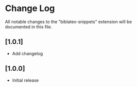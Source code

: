# Change Log

All notable changes to the "biblatex-snippets" extension will be documented in this file.

## [1.0.1]

- Add changelog

## [1.0.0]

- Initial release
